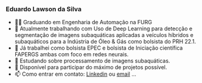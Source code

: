 ### Eduardo Lawson da Silva 

- 👨‍🎓 Graduando em Engenharia de Automação na FURG
- 🔭 Atualmente trabalhando com Uso de Deep Learning para detecção e segmentação de imagens subaquáticas aplicadas a veículos híbridos e subaquáticos para a Indústria de Óleo & Gás como bolsista do PRH 22.1.
- 👜  Já trabalhei como bolsista EPEC  e bolsista de Iniciação científica FAPERGS ambas com foco em redes neurais.
- 💪 Estudando sobre processamento de imagens subaquáticas.
- 🧠 Disponível para participar do máximo de projetos possível.
- 📫 Como entrar em contato: [Linkedin](www.linkedin.com/in/eduardo-lawson-da-silva-32b8a4224) ou [email](elawsondasilva@gmail.com) ...


